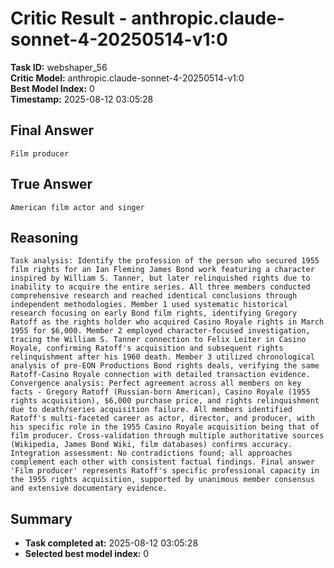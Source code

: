 # Critic Result - anthropic.claude-sonnet-4-20250514-v1:0

**Task ID:** webshaper_56  
**Critic Model:** anthropic.claude-sonnet-4-20250514-v1:0  
**Best Model Index:** 0  
**Timestamp:** 2025-08-12 03:05:28

## Final Answer
```
Film producer
```

## True Answer
```
American film actor and singer
```

## Reasoning
```
Task analysis: Identify the profession of the person who secured 1955 film rights for an Ian Fleming James Bond work featuring a character inspired by William S. Tanner, but later relinquished rights due to inability to acquire the entire series. All three members conducted comprehensive research and reached identical conclusions through independent methodologies. Member 1 used systematic historical research focusing on early Bond film rights, identifying Gregory Ratoff as the rights holder who acquired Casino Royale rights in March 1955 for $6,000. Member 2 employed character-focused investigation, tracing the William S. Tanner connection to Felix Leiter in Casino Royale, confirming Ratoff's acquisition and subsequent rights relinquishment after his 1960 death. Member 3 utilized chronological analysis of pre-EON Productions Bond rights deals, verifying the same Ratoff-Casino Royale connection with detailed transaction evidence. Convergence analysis: Perfect agreement across all members on key facts - Gregory Ratoff (Russian-born American), Casino Royale (1955 rights acquisition), $6,000 purchase price, and rights relinquishment due to death/series acquisition failure. All members identified Ratoff's multi-faceted career as actor, director, and producer, with his specific role in the 1955 Casino Royale acquisition being that of film producer. Cross-validation through multiple authoritative sources (Wikipedia, James Bond Wiki, film databases) confirms accuracy. Integration assessment: No contradictions found; all approaches complement each other with consistent factual findings. Final answer 'Film producer' represents Ratoff's specific professional capacity in the 1955 rights acquisition, supported by unanimous member consensus and extensive documentary evidence.
```

## Summary
- **Task completed at:** 2025-08-12 03:05:28
- **Selected best model index:** 0
